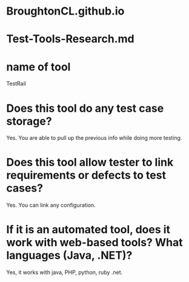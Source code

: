 # BroughtonCL.github.io
# Test-Tools-Research.md
# name of tool 
 TestRail
# Does this tool do any test case storage?
Yes. You are able to pull up the previous info while doing more testing.

# Does this tool allow tester to link requirements or defects to test cases? 
Yes. You can link any configuration.

# If it is an automated tool, does it work with web-based tools? What languages (Java, .NET)? 
Yes, it works with java, PHP, python, ruby .net.

